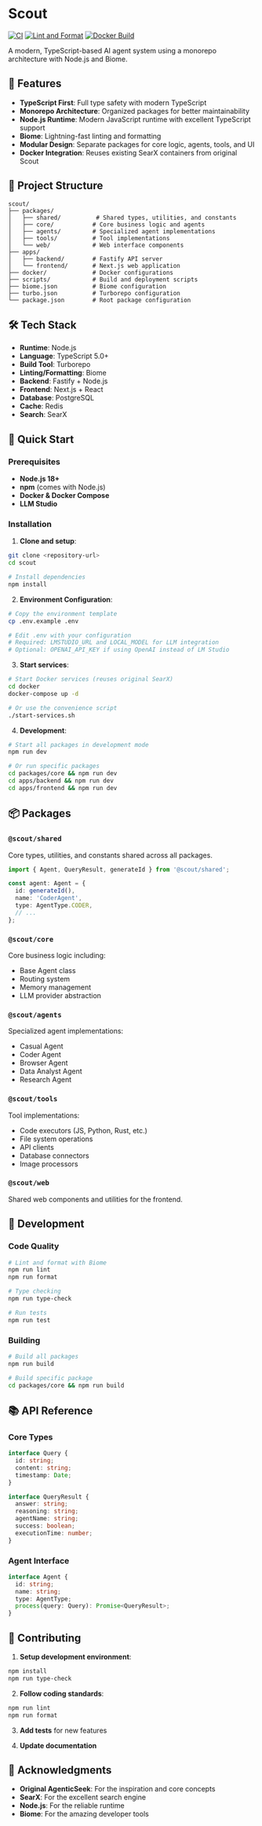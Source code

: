 # Scout

[![CI](https://github.com/brs999/scout/actions/workflows/ci.yml/badge.svg)](https://github.com/brs999/scout/actions/workflows/ci.yml)
[![Lint and Format](https://github.com/brs999/scout/actions/workflows/ci.yml/badge.svg)](https://github.com/brs999/scout/actions/workflows/ci.yml)
[![Docker Build](https://github.com/brs999/scout/actions/workflows/ci.yml/badge.svg)](https://github.com/brs999/scout/actions/workflows/ci.yml)

A modern, TypeScript-based AI agent system using a monorepo architecture with Node.js and Biome.

## 🚀 Features

- **TypeScript First**: Full type safety with modern TypeScript
- **Monorepo Architecture**: Organized packages for better maintainability
- **Node.js Runtime**: Modern JavaScript runtime with excellent TypeScript support
- **Biome**: Lightning-fast linting and formatting
- **Modular Design**: Separate packages for core logic, agents, tools, and UI
- **Docker Integration**: Reuses existing SearX containers from original Scout

## 📁 Project Structure

```
scout/
├── packages/
│   ├── shared/          # Shared types, utilities, and constants
│   ├── core/           # Core business logic and agents
│   ├── agents/         # Specialized agent implementations
│   ├── tools/          # Tool implementations
│   └── web/            # Web interface components
├── apps/
│   ├── backend/        # Fastify API server
│   └── frontend/       # Next.js web application
├── docker/             # Docker configurations
├── scripts/            # Build and deployment scripts
├── biome.json          # Biome configuration
├── turbo.json          # Turborepo configuration
└── package.json        # Root package configuration
```

## 🛠️ Tech Stack

- **Runtime**: Node.js
- **Language**: TypeScript 5.0+
- **Build Tool**: Turborepo
- **Linting/Formatting**: Biome
- **Backend**: Fastify + Node.js
- **Frontend**: Next.js + React
- **Database**: PostgreSQL
- **Cache**: Redis
- **Search**: SearX 

## 🚀 Quick Start

### Prerequisites

- **Node.js 18+**
- **npm** (comes with Node.js)
- **Docker & Docker Compose**
- **LLM Studio**

### Installation

1. **Clone and setup**:
```bash
git clone <repository-url>
cd scout

# Install dependencies
npm install
```

2. **Environment Configuration**:
```bash
# Copy the environment template
cp .env.example .env

# Edit .env with your configuration
# Required: LMSTUDIO_URL and LOCAL_MODEL for LLM integration
# Optional: OPENAI_API_KEY if using OpenAI instead of LM Studio
```

3. **Start services**:
```bash
# Start Docker services (reuses original SearX)
cd docker
docker-compose up -d

# Or use the convenience script
./start-services.sh
```

4. **Development**:
```bash
# Start all packages in development mode
npm run dev

# Or run specific packages
cd packages/core && npm run dev
cd apps/backend && npm run dev
cd apps/frontend && npm run dev
```

## 📦 Packages

### `@scout/shared`
Core types, utilities, and constants shared across all packages.

```typescript
import { Agent, QueryResult, generateId } from '@scout/shared';

const agent: Agent = {
  id: generateId(),
  name: 'CoderAgent',
  type: AgentType.CODER,
  // ...
};
```

### `@scout/core`
Core business logic including:
- Base Agent class
- Routing system
- Memory management
- LLM provider abstraction

### `@scout/agents`
Specialized agent implementations:
- Casual Agent
- Coder Agent
- Browser Agent
- Data Analyst Agent
- Research Agent

### `@scout/tools`
Tool implementations:
- Code executors (JS, Python, Rust, etc.)
- File system operations
- API clients
- Database connectors
- Image processors

### `@scout/web`
Shared web components and utilities for the frontend.

## 🔧 Development

### Code Quality

```bash
# Lint and format with Biome
npm run lint
npm run format

# Type checking
npm run type-check

# Run tests
npm run test
```

### Building

```bash
# Build all packages
npm run build

# Build specific package
cd packages/core && npm run build
```

## 📚 API Reference

### Core Types

```typescript
interface Query {
  id: string;
  content: string;
  timestamp: Date;
}

interface QueryResult {
  answer: string;
  reasoning: string;
  agentName: string;
  success: boolean;
  executionTime: number;
}
```

### Agent Interface

```typescript
interface Agent {
  id: string;
  name: string;
  type: AgentType;
  process(query: Query): Promise<QueryResult>;
}
```

## 🤝 Contributing

1. **Setup development environment**:
```bash
npm install
npm run type-check
```

2. **Follow coding standards**:
```bash
npm run lint
npm run format
```

3. **Add tests** for new features

4. **Update documentation**

## 🙏 Acknowledgments

- **Original AgenticSeek**: For the inspiration and core concepts
- **SearX**: For the excellent search engine
- **Node.js**: For the reliable runtime
- **Biome**: For the amazing developer tools



